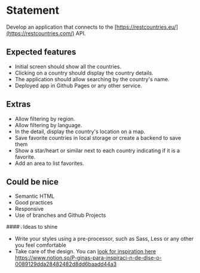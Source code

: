# Statement

Develop an application that connects to the [https://restcountries.eu/](https://restcountries.com/) API.

## Expected features

* Initial screen should show all the countries.
* Clicking on a country should display the country details.
* The application should allow searching by the country's name.
* Deployed app in Github Pages or any other service.

## Extras

* Allow filtering by region.
* Allow filtering by language.
* In the detail, display the country's location on a map.
* Save favorite countries in local storage or create a backend to save them
* Show a star/heart or similar next to each country indicating if it is a favorite.
* Add an area to list favorites.

## Could be nice

* Semantic HTML
* Good practices
* Responsive
* Use of branches and Github Projects

####💡Ideas to shine
* Write your styles using a pre-processor, such as Sass, Less or any other you feel comfortable
* Take care of the design. You can [look for inspiration here ](https://www.notion.so/P-ginas-para-inspiraci-n-de-dise-o-0089129dda28482482d8dd6baadd44a3)https://www.notion.so/P-ginas-para-inspiraci-n-de-dise-o-0089129dda28482482d8dd6baadd44a3
  
